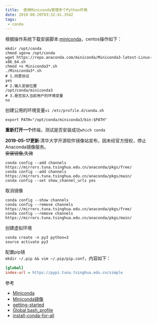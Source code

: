 ```yaml
---
title:  使用Miniconda管理多个Python环境
date: 2018-08-20T03:32:41.354Z
tags: 
 - conda
---
```


根据操作系统下载安装脚本:[miniconda](https://docs.conda.io/en/latest/miniconda.html)，centos操作如下：
```shell
mkdir /opt/conda
chmod ugo+w /opt/conda
wget https://repo.anaconda.com/miniconda/Miniconda3-latest-Linux-x86_64.sh
chmod +x Miniconda3*.sh
./Miniconda3*.sh
# 1.同意协议
yes
# 2.输入安装位置
/opt/conda/miniconda3
# 3.是否加入当前用户的环境变量
no
```

创建公用的环境变量`vi /etc/profile.d/conda.sh`
```shell
export PATH="/opt/conda/miniconda3/bin:$PATH"
```

**重新打开一个**终端，测试是否安装成功`which conda`

**2019-05-17更新**:清华大学开源软件镜像站宣布，因未经官方授权，停止Anaconda镜像服务。  
~~安装镜像,失效~~
```shell
conda config --add channels https://mirrors.tuna.tsinghua.edu.cn/anaconda/pkgs/free/
conda config --add channels https://mirrors.tuna.tsinghua.edu.cn/anaconda/pkgs/main/
conda config --set show_channel_urls yes
```

取消镜像
```
conda config --show channels
conda config --remove channels https://mirrors.tuna.tsinghua.edu.cn/anaconda/pkgs/free/  
conda config --remove channels https://mirrors.tuna.tsinghua.edu.cn/anaconda/pkgs/main/
```

创建虚拟环境
```shell
conda create -n py3 python=3
source activate py3
```

配置pip镜  
`mkdir ~/.pip && vim ~/.pip/pip.conf`，内容如下：
```ini
[global]
index-url = https://pypi.tuna.tsinghua.edu.cn/simple
```



参考

- [Miniconda](https://docs.conda.io/en/latest/miniconda.html)
- [Miniconda镜像](https://mirrors.tuna.tsinghua.edu.cn/help/anaconda/)
- [getting-started](https://conda.io/docs/user-guide/getting-started.html)
- [Global bash_profile](https://serverfault.com/questions/491585/is-there-a-global-bash-profile-for-all-users-on-a-system)
- [install-conda-for-all](https://stackoverflow.com/questions/27263620/how-to-install-anaconda-python-for-all-users)